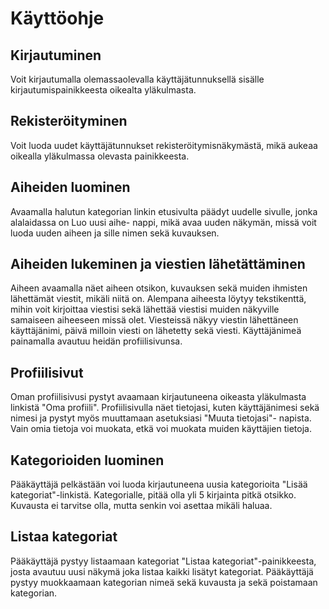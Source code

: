 # Käyttöohje

## Kirjautuminen

Voit kirjautumalla olemassaolevalla käyttäjätunnuksellä sisälle kirjautumispainikkeesta oikealta yläkulmasta.

## Rekisteröityminen

Voit luoda uudet käyttäjätunnukset rekisteröitymisnäkymästä, mikä aukeaa oikealla yläkulmassa olevasta painikkeesta.

## Aiheiden luominen

Avaamalla halutun kategorian linkin etusivulta päädyt uudelle sivulle, jonka alalaidassa on Luo uusi aihe- nappi, mikä avaa uuden näkymän, missä voit luoda uuden aiheen ja sille nimen sekä kuvauksen.

## Aiheiden lukeminen ja viestien lähetättäminen

Aiheen avaamalla näet aiheen otsikon, kuvauksen sekä muiden ihmisten lähettämät viestit, mikäli niitä on. Alempana aiheesta löytyy tekstikenttä, mihin voit kirjoittaa viestisi sekä lähettää viestisi muiden näkyville samaiseen aiheeseen missä olet. Viesteissä näkyy viestin lähettäneen käyttäjänimi, päivä milloin viesti on lähetetty sekä viesti. Käyttäjänimeä painamalla avautuu heidän profiilisivunsa.

## Profiilisivut

Oman profiilisivusi pystyt avaamaan kirjautuneena oikeasta yläkulmasta linkistä "Oma profiili". Profiilisivulla näet tietojasi, kuten käyttäjänimesi sekä nimesi ja pystyt myös muuttamaan asetuksiasi "Muuta tietojasi"- napista. Vain omia tietoja voi muokata, etkä voi muokata muiden käyttäjien tietoja. 

## Kategorioiden luominen

Pääkäyttäjä pelkästään voi luoda kirjautuneena uusia kategorioita "Lisää kategoriat"-linkistä. Kategorialle, pitää olla yli 5 kirjainta pitkä otsikko. Kuvausta ei tarvitse olla, mutta senkin voi asettaa mikäli haluaa.

## Listaa kategoriat
Pääkäyttäjä pystyy listaamaan kategoriat "Listaa kategoriat"-painikkeesta, josta avautuu uusi näkymä joka listaa kaikki lisätyt kategoriat. Pääkäyttäjä pystyy muokkaamaan kategorian nimeä sekä kuvausta ja sekä poistamaan kategorian.
